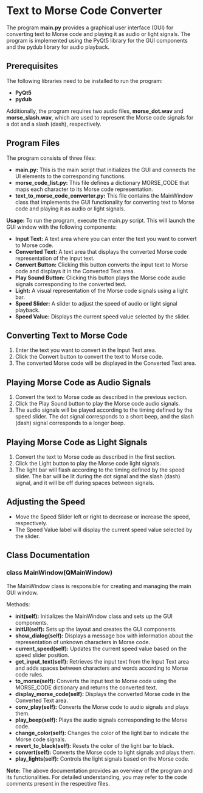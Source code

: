 # Text to Morse Code Converter

The program **main.py** provides a graphical user interface (GUI) for converting text to Morse code and playing it as audio or light signals. The program is implemented using the PyQt5 library for the GUI components and the pydub library for audio playback.

## Prerequisites

The following libraries need to be installed to run the program:

* **PyQt5**
* **pydub**

Additionally, the program requires two audio files, **morse_dot.wav** and **morse_slash.wav**, which are used to represent the Morse code signals for a dot and a slash (dash), respectively.

## Program Files

The program consists of three files:

* **main.py:** This is the main script that initializes the GUI and connects the UI elements to the corresponding functions.
* **morse_code_list.py:** This file defines a dictionary MORSE_CODE that maps each character to its Morse code representation.
* **text_to_morse_code_converter.py:** This file contains the MainWindow class that implements the GUI functionality for converting text to Morse code and playing it as audio or light signals.

**Usage:** To run the program, execute the main.py script. This will launch the GUI window with the following components:

* **Input Text:** A text area where you can enter the text you want to convert to Morse code.
* **Converted Text:** A text area that displays the converted Morse code representation of the input text.
* **Convert Button:** Clicking this button converts the input text to Morse code and displays it in the Converted Text area.
* **Play Sound Button:** Clicking this button plays the Morse code audio signals corresponding to the converted text.
* **Light:** A visual representation of the Morse code signals using a light bar.
* **Speed Slider:** A slider to adjust the speed of audio or light signal playback.
* **Speed Value:** Displays the current speed value selected by the slider.

## Converting Text to Morse Code

1. Enter the text you want to convert in the Input Text area.
2. Click the Convert button to convert the text to Morse code.
3. The converted Morse code will be displayed in the Converted Text area.

## Playing Morse Code as Audio Signals

1. Convert the text to Morse code as described in the previous section.
2. Click the Play Sound button to play the Morse code audio signals.
3. The audio signals will be played according to the timing defined by the speed slider. The dot signal corresponds to a short beep, and the slash (dash) signal corresponds to a longer beep.

## Playing Morse Code as Light Signals

1. Convert the text to Morse code as described in the first section.
2. Click the Light button to play the Morse code light signals.
3. The light bar will flash according to the timing defined by the speed slider. The bar will be lit during the dot signal and the slash (dash) signal, and it will be off during spaces between signals.

## Adjusting the Speed

* Move the Speed Slider left or right to decrease or increase the speed, respectively. 
* The Speed Value label will display the current speed value selected by the slider. 

## Class Documentation

### class MainWindow(QMainWindow)

The MainWindow class is responsible for creating and managing the main GUI window.

Methods:
* **__init__(self):** Initializes the MainWindow class and sets up the GUI components.
* **initUI(self):** Sets up the layout and creates the GUI components.
* **show_dialog(self):** Displays a message box with information about the representation of unknown characters in Morse code.
* **current_speed(self):** Updates the current speed value based on the speed slider position.
* **get_input_text(self):** Retrieves the input text from the Input Text area and adds spaces between characters and words according to Morse code rules.
* **to_morse(self):** Converts the input text to Morse code using the MORSE_CODE dictionary and returns the converted text.
* **display_morse_code(self):** Displays the converted Morse code in the Converted Text area.
* **conv_play(self):** Converts the Morse code to audio signals and plays them.
* **play_beep(self):** Plays the audio signals corresponding to the Morse code.
* **change_color(self):** Changes the color of the light bar to indicate the Morse code signals.
* **revert_to_black(self):** Resets the color of the light bar to black.
* **convert(self):** Converts the Morse code to light signals and plays them.
* **play_lights(self):** Controls the light signals based on the Morse code.

**Note:** The above documentation provides an overview of the program and its functionalities. For detailed understanding, you may refer to the code comments present in the respective files.